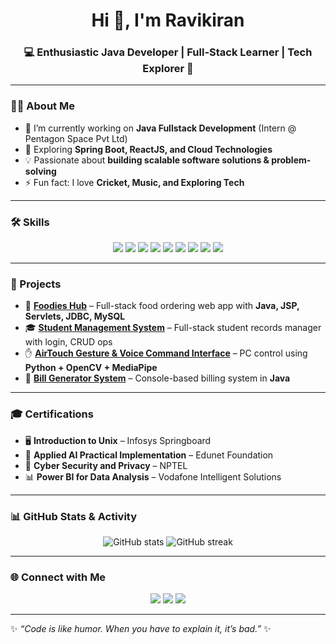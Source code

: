 <h1 align="center">Hi 👋, I'm Ravikiran</h1>
<h3 align="center">💻 Enthusiastic Java Developer | Full-Stack Learner | Tech Explorer 🚀</h3>

---

### 👨‍💻 About Me  
- 🔭 I’m currently working on **Java Fullstack Development** (Intern @ Pentagon Space Pvt Ltd)  
- 🌱 Exploring **Spring Boot, ReactJS, and Cloud Technologies**  
- 💡 Passionate about **building scalable software solutions & problem-solving**  
- ⚡ Fun fact: I love **Cricket, Music, and Exploring Tech**  

---

### 🛠️ Skills  
<p align="center">
  <img src="https://img.shields.io/badge/Java-ED8B00?style=for-the-badge&logo=openjdk&logoColor=white"/>  
  <img src="https://img.shields.io/badge/MySQL-005C84?style=for-the-badge&logo=mysql&logoColor=white"/>  
  <img src="https://img.shields.io/badge/HTML5-E34F26?style=for-the-badge&logo=html5&logoColor=white"/>  
  <img src="https://img.shields.io/badge/CSS3-1572B6?style=for-the-badge&logo=css3&logoColor=white"/>  
  <img src="https://img.shields.io/badge/JavaScript-F7DF1E?style=for-the-badge&logo=javascript&logoColor=black"/>  
  <img src="https://img.shields.io/badge/React-20232A?style=for-the-badge&logo=react&logoColor=61DAFB"/>  
  <img src="https://img.shields.io/badge/Django-092E20?style=for-the-badge&logo=django&logoColor=white"/>  
  <img src="https://img.shields.io/badge/Python-3776AB?style=for-the-badge&logo=python&logoColor=white"/>  
  <img src="https://img.shields.io/badge/Linux-FCC624?style=for-the-badge&logo=linux&logoColor=black"/>  
</p>

---

### 🚀 Projects  
- 🍔 [**Foodies Hub**](https://github.com/ravi5781/Foodies-Hub) – Full-stack food ordering web app with **Java, JSP, Servlets, JDBC, MySQL**  
- 🎓 [**Student Management System**](https://github.com/ravi5781/student_management) – Full-stack student records manager with login, CRUD ops  
- ✋ [**AirTouch Gesture & Voice Command Interface**](https://github.com/ravi5781/AirTouch-Gesture-and-Voice-Command-Interface-for-PCs) – PC control using **Python + OpenCV + MediaPipe**  
- 🧾 [**Bill Generator System**](https://github.com/ravi5781/Bill_Generator_System) – Console-based billing system in **Java**  

---

### 🎓 Certifications  
- 🖥️ **Introduction to Unix** – Infosys Springboard  
- 🤖 **Applied AI Practical Implementation** – Edunet Foundation  
- 🔐 **Cyber Security and Privacy** – NPTEL  
- 📊 **Power BI for Data Analysis** – Vodafone Intelligent Solutions  

---

### 📊 GitHub Stats & Activity  
<p align="center">
  <img src="https://github-readme-stats.vercel.app/api?username=ravi5781&show_icons=true&theme=tokyonight" alt="GitHub stats"/>
  <img src="https://github-readme-streak-stats.herokuapp.com/?user=ravi5781&theme=tokyonight" alt="GitHub streak"/>
</p>

---

### 🌐 Connect with Me  
<p align="center">
  <a href="mailto:ravikiransh018@gmail.com"><img src="https://img.shields.io/badge/Email-D14836?style=for-the-badge&logo=gmail&logoColor=white"/></a>
  <a href="https://www.linkedin.com/in/ravikiransh17/"><img src="https://img.shields.io/badge/LinkedIn-0077B5?style=for-the-badge&logo=linkedin&logoColor=white"/></a>
  <a href="https://github.com/ravi5781"><img src="https://img.shields.io/badge/GitHub-000000?style=for-the-badge&logo=github&logoColor=white"/></a>
</p>

---

✨ *“Code is like humor. When you have to explain it, it’s bad.”* ✨
